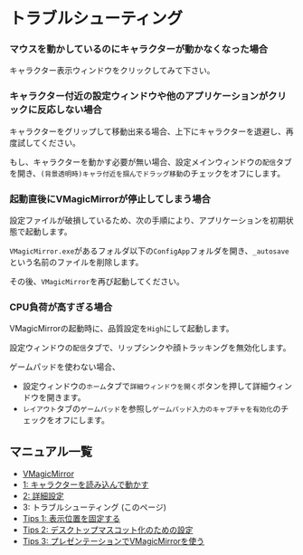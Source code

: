 
# トラブルシューティング

### マウスを動かしているのにキャラクターが動かなくなった場合

キャラクター表示ウィンドウをクリックしてみて下さい。

### キャラクター付近の設定ウィンドウや他のアプリケーションがクリックに反応しない場合

キャラクターをグリップして移動出来る場合、上下にキャラクターを退避し、再度試してください。

もし、キャラクターを動かす必要が無い場合、設定メインウィンドウの`配信`タブを開き、`(背景透明時)キャラ付近を掴んでドラッグ移動`のチェックをオフにします。

### 起動直後にVMagicMirrorが停止してしまう場合

設定ファイルが破損しているため、次の手順により、アプリケーションを初期状態で起動します。

`VMagicMirror.exe`があるフォルダ以下の`ConfigApp`フォルダを開き、`_autosave`という名前のファイルを削除します。

その後、`VMagicMirror`を再び起動してください。


### CPU負荷が高すぎる場合

VMagicMirrorの起動時に、品質設定を`High`にして起動します。

設定ウィンドウの`配信`タブで、リップシンクや顔トラッキングを無効化します。

ゲームパッドを使わない場合、

* 設定ウィンドウの`ホーム`タブで`詳細ウィンドウを開く`ボタンを押して詳細ウィンドウを開きます。
* `レイアウト`タブの`ゲームパッド`を参照し`ゲームパッド入力のキャプチャを有効化`のチェックをオフにします。


## マニュアル一覧

* [VMagicMirror](./index.html)
* [1: キャラクターを読み込んで動かす](./get_started.html)
* [2: 詳細設定](./about_settings.html)
* 3: トラブルシューティング (このページ)
* [Tips 1: 表示位置を固定する](./tips_fix_position.html)
* [Tips 2: デスクトップマスコット化のための設定](./tips_desktop_mascot.html)
* [Tips 3: プレゼンテーションでVMagicMirrorを使う](./tips_presentation.html)
